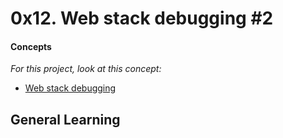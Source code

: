 # 0x12. Web stack debugging #2

#### Concepts

_For this project, look at this concept:_

* [Web stack debugging](https://www.alx-intranet.hbtn.io/concepts/68)

## General Learning
